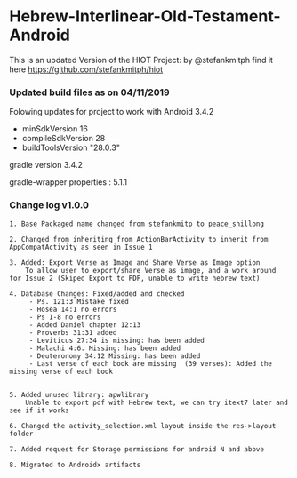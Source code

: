 # Hebrew-Interlinear-Old-Testament-Android
This is an updated Version of the HIOT Project: by @stefankmitph find it here https://github.com/stefankmitph/hiot

### Updated build files as on 04/11/2019
Folowing updates for project to work with Android 3.4.2
- minSdkVersion 16
- compileSdkVersion 28
- buildToolsVersion "28.0.3"

gradle version 3.4.2

gradle-wrapper properties : 5.1.1

### Change log v1.0.0

	1. Base Packaged name changed from stefankmitp to peace_shillong

	2. Changed from inheriting from ActionBarActivity to inherit from AppCompatActivity as seen in Issue 1

	3. Added: Export Verse as Image and Share Verse as Image option 
		To allow user to export/share Verse as image, and a work around for Issue 2 (Skiped Export to PDF, unable to write hebrew text)

	4. Database Changes: Fixed/added and checked
		 - Ps. 121:3 Mistake fixed
		 - Hosea 14:1 no errors
		 - Ps 1-8 no errors
		 - Added Daniel chapter 12:13		 
		 - Proverbs 31:31 added 
		 - Leviticus 27:34 is missing: has been added
		 - Malachi 4:6. Missing: has been added
		 - Deuteronomy 34:12 Missing: has been added		 
		 - Last verse of each book are missing  (39 verses): Added the missing verse of each book


	5. Added unused library: apwlibrary 
		Unable to export pdf with Hebrew text, we can try itext7 later and see if it works

	6. Changed the activity_selection.xml layout inside the res->layout folder

	7. Added request for Storage permissions for android N and above

	8. Migrated to Androidx artifacts
